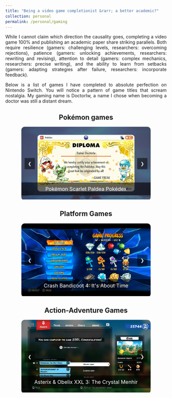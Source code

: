 ```yaml
---
title: "Being a video game completionist &rarr; a better academic?"
collection: personal
permalink: /personal/gaming
---
```


<p align="justify">While I cannot claim which direction the causality goes, completing a video game 100% and publishing an academic paper share striking parallels. Both require resilience (gamers: challenging levels, researchers: overcoming rejections), patience (gamers: unlocking achievements, researchers: rewriting and revising), attention to detail (gamers: complex mechanics, researchers: precise writing), and the ability to learn from setbacks (gamers: adapting strategies after failure, researchers: incorporate feedback).</p>

<p align="justify">Below is a list of games I have completed to absolute perfection on Nintendo Switch. You will notice a pattern of game titles that scream nostalgia. My gaming name is DoctorIw, a name I chose when becoming a doctor was still a distant dream.</p>

<div class="carousel-wrapper">
  <h2 align="center">Pokémon games</h2>
  <div class="carousel-container">
    <div class="carousel" id="carousel1">
      <div class="carousel-item">
        <img src="/images/gaming/pokemon_scarlet_paldea.jpg" alt="Carousel 1 Image 1">
        <p class="carousel-caption">Pokémon Scarlet Paldea Pokédex</p>
      </div>
<div class="carousel-item">
    <img src="/images/gaming/pokemon_scarlet_kitakami.jpg" alt="Pokémon Scarlet Kitakami Pokédex">
    <p class="carousel-caption">Pokémon Scarlet Kitakami Pokédex</p>
</div>
<div class="carousel-item">
    <img src="/images/gaming/pokemon_scarlet_blueberry.jpg" alt="Pokémon Scarlet Blueberry Pokédex">
    <p class="carousel-caption">Pokémon Scarlet Blueberry Pokédex</p>
</div>
<div class="carousel-item">
    <img src="/images/gaming/pokemon_arceus.jpg" alt="Pokémon Arceus Pokédex">
    <p class="carousel-caption">Pokémon Arceus Pokédex</p>
</div>
<div class="carousel-item">
    <img src="/images/gaming/pokemon_shield_galar.jpg" alt="Pokémon Shield Galar Pokédex">
    <p class="carousel-caption">Pokémon Shield Galar Pokédex</p>
</div>
<div class="carousel-item">
    <img src="/images/gaming/pokemon_shield_tundra.jpg" alt="Pokémon Shield Tundra Pokédex">
    <p class="carousel-caption">Pokémon Shield Tundra Pokédex</p>
</div>
<div class="carousel-item">
    <img src="/images/gaming/pokemon_shield_armor.jpg" alt="Pokémon Shield Armor Pokédex">
    <p class="carousel-caption">Pokémon Shield Armor Pokédex</p>
</div>
<div class="carousel-item">
    <img src="/images/gaming/pokemon_brilliant_diamond_sinnoh.jpg" alt="Pokémon Brilliant Diamond Sinnoh Pokédex">
    <p class="carousel-caption">Pokémon Brilliant Diamond Sinnoh Pokédex</p>
</div>
<div class="carousel-item">
    <img src="/images/gaming/pokemon_brilliant_diamond_national.jpg" alt="Pokémon Brilliant Diamond National Pokédex">
    <p class="carousel-caption">Pokémon Brilliant Diamond National Pokédex</p>
</div>
<div class="carousel-item">
    <img src="/images/gaming/pokemon_lets_go_pikachu.jpg" alt="Pokémon Let's Go Pokédex">
    <p class="carousel-caption">Pokémon Let's Go Pikachu Pokédex</p>
</div>
    </div>
    <button class="prev" onclick="moveCarousel('carousel1', -1)">&#10094;</button>
    <button class="next" onclick="moveCarousel('carousel1', 1)">&#10095;</button>
  </div>
</div>

<div class="carousel-wrapper">
  <h2 align="center">Platform Games</h2>
  <div class="carousel-container">
    <div class="carousel" id="carousel2">
<div class="carousel-item">
    <img src="/images/gaming/crash_4.jpg" alt="Crash Bandicoot 4: It's About Time">
    <p class="carousel-caption">Crash Bandicoot 4: It's About Time</p>
</div>
<div class="carousel-item">
    <img src="/images/gaming/crash_3.jpg" alt="Crash Bandicoot 3: Warped">
    <p class="carousel-caption">Crash Bandicoot 3: Warped</p>
</div>
<div class="carousel-item">
    <img src="/images/gaming/crash_2.jpg" alt="Crash Bandicoot 2: Cortex Strikes Back">
    <p class="carousel-caption">Crash Bandicoot 2: Cortex Strikes Back</p>
</div>
<div class="carousel-item">
    <img src="/images/gaming/crash_1.jpg" alt="Crash Bandicoot">
    <p class="carousel-caption">Crash Bandicoot</p>
</div>
<div class="carousel-item">
    <img src="/images/gaming/spyro.jpg" alt="Spyro Reignited Trilogy">
    <p class="carousel-caption">Spyro Reignited Trilogy</p>
</div>
<div class="carousel-item">
    <img src="/images/gaming/super_mario_world.jpg" alt="Super Mario World">
    <p class="carousel-caption">Super Mario World</p>
</div>
    </div>
    <button class="prev" onclick="moveCarousel('carousel2', -1)">&#10094;</button>
    <button class="next" onclick="moveCarousel('carousel2', 1)">&#10095;</button>
  </div>
</div>

<div class="carousel-wrapper">
  <h2 align="center">Action-Adventure Games</h2>
  <div class="carousel-container">
    <div class="carousel" id="carousel3">
<div class="carousel-item">
    <img src="/images/gaming/asterix_obelix_xxl_3.jpeg" alt="Asterix & Obelix XXL 3: The Crystal Menhir">
    <p class="carousel-caption">Asterix & Obelix XXL 3: The Crystal Menhir</p>
</div>
<div class="carousel-item">
    <img src="/images/gaming/asterix_obelix_xxl_2.jpeg" alt="Asterix & Obelix XXL 2: Mission Las Vegum">
    <p class="carousel-caption">Asterix & Obelix XXL 2: The Crystal Menhir</p>
</div>
<div class="carousel-item">
    <img src="/images/gaming/asterix_obelix_xxl_1.jpeg" alt="Asterix & Obelix XXL">
    <p class="carousel-caption">Asterix & Obelix XXL</p>
</div>
    </div>
    <button class="prev" onclick="moveCarousel('carousel3', -1)">&#10094;</button>
    <button class="next" onclick="moveCarousel('carousel3', 1)">&#10095;</button>
  </div>
</div>

<style>
    .carousel-wrapper {
        position: relative;
        width: 80%;
        margin: 0 auto;
    }
    .carousel-container {
        position: relative;
        overflow: hidden;
        width: 100%;
        border-radius: 10px;
    }
    .carousel {
        display: flex;
        transition: transform 0.5s ease;
    }
    .carousel-item {
        min-width: 100%;
        box-sizing: border-box;
        position: relative;
    }
    .carousel-item img {
        width: 100%;
        height: auto;
    }
    .carousel-caption {
        text-align: center;
        padding: 10px;
        background-color: rgba(0, 0, 0, 0.6);
        color: white;
        font-size: 16px;
        position: absolute;
        bottom: 0;
        width: 100%;
        box-sizing: border-box;
    }
    .prev, .next {
        position: absolute;
        top: 50%;
        transform: translateY(-50%);
        background-color: rgba(0,0,0,0.5);
        color: white;
        border: none;
        padding: 10px;
        cursor: pointer;
        z-index: 10;
    }
    .prev { left: 10px; }
    .next { right: 10px; }
</style>

<script>
  function moveCarousel(carouselId, direction) {
    const carousel = document.getElementById(carouselId);
    const items = carousel.querySelectorAll('.carousel-item');
    const totalItems = items.length;
    let currentIndex = parseInt(carousel.dataset.currentIndex) || 0;

    currentIndex = (currentIndex + direction + totalItems) % totalItems;
    carousel.style.transform = `translateX(-${currentIndex * 100}%)`;
    carousel.dataset.currentIndex = currentIndex;
  }
</script>
